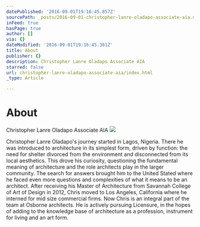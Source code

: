 ```yaml
---
datePublished: '2016-09-01T19:16:45.857Z'
sourcePath: _posts/2016-09-01-christopher-lanre-oladapo-associate-aia.md
inFeed: true
hasPage: true
author: []
via: {}
dateModified: '2016-09-01T19:16:45.381Z'
title: About
publisher: {}
description: Christopher Lanre Oladapo Associate AIA
starred: false
url: christopher-lanre-oladapo-associate-aia/index.html
_type: Article

---
```

# About

Christopher Lanre Oladapo Associate AIA
![](https://the-grid-user-content.s3-us-west-2.amazonaws.com/0e556cb9-6888-47d4-9824-6a038ad73985.jpg)

Christopher Lanre Oladapo's journey started in Lagos, Nigeria. There he was introduced to architecture in its simplest form, driven by function: the need for shelter divorced from the environment and disconnected from its local aesthetics. This drove his curiosity, questioning the fundamental meaning of architecture and the role architects play in the larger community. The search for answers brought him to the United Stated where he faced even more questions and complexities of what it means to be an architect. After receiving his Master of Architecture from Savannah College of Art of Design in 2012, Chris moved to Los Angeles, California where he interned for mid size commercial firms. Now Chris is an integral part of the team at Osborne architects. He is actively pursuing Licensure, in the hopes of adding to the knowledge base of architecture as a profession, instrument for living and an art form.